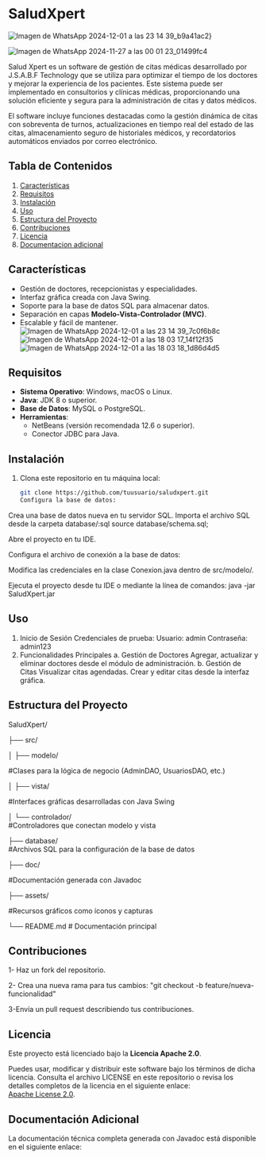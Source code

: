 # SaludXpert
![Imagen de WhatsApp 2024-12-01 a las 23 14 39_b9a41ac2](https://github.com/user-attachments/assets/827629cd-4657-4f38-938e-ebfda536ddf0)}



![Imagen de WhatsApp 2024-11-27 a las 00 01 23_01499fc4](https://github.com/user-attachments/assets/aa943f7c-4349-46c8-99cd-5a037abc3821)


Salud Xpert es un software de gestión de citas médicas desarrollado por J.S.A.B.F Technology que se 
utiliza para optimizar el tiempo de los doctores y mejorar la experiencia de los pacientes. 
Este sistema puede ser implementado en consultorios y clínicas médicas, proporcionando una 
solución eficiente y segura para la administración de citas y datos médicos.

El software incluye funciones destacadas como la gestión dinámica de citas con sobreventa de turnos,
actualizaciones en tiempo real del estado de las citas, almacenamiento seguro de historiales médicos, 
y recordatorios automáticos enviados por correo electrónico.



## Tabla de Contenidos
1. [Características](#características)
2. [Requisitos](#requisitos)
3. [Instalación](#instalación)
4. [Uso](#uso)
5. [Estructura del Proyecto](#estructura-del-proyecto)
6. [Contribuciones](#contribuciones)
7. [Licencia](#licencia)
8. [Documentacion adicional](#Documentación-Adicional)

   
## Características
- Gestión de doctores, recepcionistas y especialidades.
- Interfaz gráfica creada con Java Swing.
- Soporte para la base de datos SQL para almacenar datos.
- Separación en capas **Modelo-Vista-Controlador (MVC)**.
- Escalable y fácil de mantener.
 ![Imagen de WhatsApp 2024-12-01 a las 23 14 39_7c0f6b8c](https://github.com/user-attachments/assets/484c5d15-810c-4288-859b-5f3f460d6c79)
  ![Imagen de WhatsApp 2024-12-01 a las 18 03 17_14f12f35](https://github.com/user-attachments/assets/d0d75b4a-4243-4347-961a-c9147d86c11a)
  ![Imagen de WhatsApp 2024-12-01 a las 18 03 18_1d86d4d5](https://github.com/user-attachments/assets/18f24e6d-3d26-4e82-b131-f27345c7c2ec)



## Requisitos
- **Sistema Operativo**: Windows, macOS o Linux.
- **Java**: JDK 8 o superior.
- **Base de Datos**: MySQL o PostgreSQL.
- **Herramientas**:
  - NetBeans (versión recomendada 12.6 o superior).
  - Conector JDBC para Java.

 ## Instalación

1. Clona este repositorio en tu máquina local:
   ```bash
   git clone https://github.com/tuusuario/saludxpert.git
   Configura la base de datos:
Crea una base de datos nueva en tu servidor SQL.
Importa el archivo SQL desde la carpeta database/:sql
source database/schema.sql;

Abre el proyecto en tu IDE.

Configura el archivo de conexión a la base de datos:

Modifica las credenciales en la clase Conexion.java dentro de src/modelo/.

Ejecuta el proyecto desde tu IDE o mediante la línea de comandos:
java -jar SaludXpert.jar

## Uso
1. Inicio de Sesión
Credenciales de prueba:
Usuario: admin
Contraseña: admin123
2. Funcionalidades Principales
a. Gestión de Doctores
Agregar, actualizar y eliminar doctores desde el módulo de administración.
b. Gestión de Citas
Visualizar citas agendadas.
Crear y editar citas desde la interfaz gráfica.

## Estructura del Proyecto

SaludXpert/

├── src/

│   ├── modelo/    

#Clases para la lógica de negocio (AdminDAO, UsuariosDAO, etc.)

│   ├── vista/     

#Interfaces gráficas desarrolladas con Java Swing

│   └── controlador/   
#Controladores que conectan modelo y vista

├── database/     
#Archivos SQL para la configuración de la base de datos

├── doc/     

#Documentación generada con Javadoc

├── assets/

#Recursos gráficos como íconos y capturas

└── README.md            # Documentación principal

## Contribuciones
1- Haz un fork del repositorio.

2- Crea una nueva rama para tus cambios:
"git checkout -b feature/nueva-funcionalidad"

3-Envía un pull request describiendo tus contribuciones.

## Licencia
Este proyecto está licenciado bajo la **Licencia Apache 2.0**. 

Puedes usar, modificar y distribuir este software bajo los términos de dicha licencia. Consulta el archivo LICENSE en este repositorio o revisa los detalles completos de la licencia en el siguiente enlace:  
[Apache License 2.0](https://www.apache.org/licenses/LICENSE-2.0).  

## Documentación Adicional
La documentación técnica completa generada con Javadoc está disponible en el siguiente enlace:
